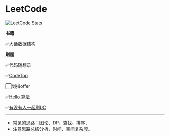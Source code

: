 LeetCode
===

![LeetCode Stats](https://leetcard.jacoblin.cool/shixiaocaia?theme=light&font=Zilla%20Slab&site=cn)

**书籍**

✅大话数据结构

**刷题**

✅代码随想录

✅[CodeTop](https://codetop.cc/home)

⬜剑指offer

✅[Hello 算法](https://www.hello-algo.com/)

✅[有没有人一起刷LC](https://leetcode.cn/circle/article/48kq9d/)

---

- 常见的思路：图论、DP、查找、排序、
- 注意思路总结分析，时间、空间复杂度。

